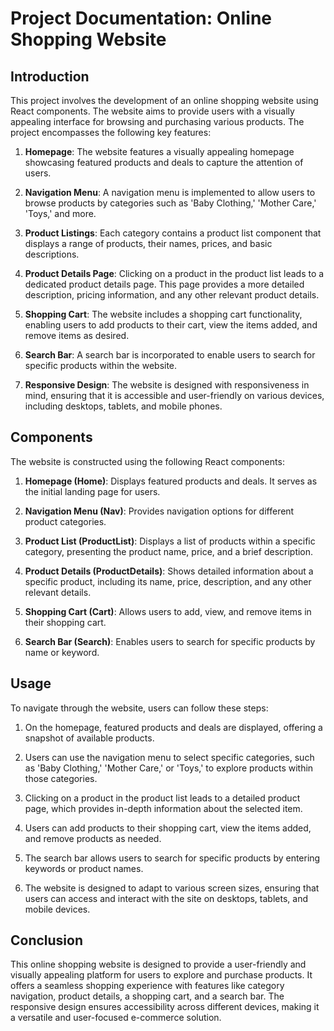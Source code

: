 # Project Documentation: Online Shopping Website

## Introduction

This project involves the development of an online shopping website using React components. The website aims to provide users with a visually appealing interface for browsing and purchasing various products. The project encompasses the following key features:

1. **Homepage**: The website features a visually appealing homepage showcasing featured products and deals to capture the attention of users.

2. **Navigation Menu**: A navigation menu is implemented to allow users to browse products by categories such as 'Baby Clothing,' 'Mother Care,' 'Toys,' and more.

3. **Product Listings**: Each category contains a product list component that displays a range of products, their names, prices, and basic descriptions.

4. **Product Details Page**: Clicking on a product in the product list leads to a dedicated product details page. This page provides a more detailed description, pricing information, and any other relevant product details.

5. **Shopping Cart**: The website includes a shopping cart functionality, enabling users to add products to their cart, view the items added, and remove items as desired.

6. **Search Bar**: A search bar is incorporated to enable users to search for specific products within the website.

7. **Responsive Design**: The website is designed with responsiveness in mind, ensuring that it is accessible and user-friendly on various devices, including desktops, tablets, and mobile phones.

## Components

The website is constructed using the following React components:

1. **Homepage (Home)**: Displays featured products and deals. It serves as the initial landing page for users.

2. **Navigation Menu (Nav)**: Provides navigation options for different product categories.

3. **Product List (ProductList)**: Displays a list of products within a specific category, presenting the product name, price, and a brief description.

4. **Product Details (ProductDetails)**: Shows detailed information about a specific product, including its name, price, description, and any other relevant details.

5. **Shopping Cart (Cart)**: Allows users to add, view, and remove items in their shopping cart.

6. **Search Bar (Search)**: Enables users to search for specific products by name or keyword.

## Usage

To navigate through the website, users can follow these steps:

1. On the homepage, featured products and deals are displayed, offering a snapshot of available products.

2. Users can use the navigation menu to select specific categories, such as 'Baby Clothing,' 'Mother Care,' or 'Toys,' to explore products within those categories.

3. Clicking on a product in the product list leads to a detailed product page, which provides in-depth information about the selected item.

4. Users can add products to their shopping cart, view the items added, and remove products as needed.

5. The search bar allows users to search for specific products by entering keywords or product names.

6. The website is designed to adapt to various screen sizes, ensuring that users can access and interact with the site on desktops, tablets, and mobile devices.

## Conclusion

This online shopping website is designed to provide a user-friendly and visually appealing platform for users to explore and purchase products. It offers a seamless shopping experience with features like category navigation, product details, a shopping cart, and a search bar. The responsive design ensures accessibility across different devices, making it a versatile and user-focused e-commerce solution.
